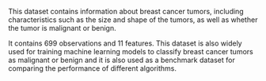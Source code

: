This dataset contains information about breast cancer tumors, including characteristics such as the size and shape of the tumors, as well as whether the tumor is malignant or benign. 

It contains 699 observations and 11 features. This dataset is also widely used for training machine learning models to classify breast cancer tumors as malignant or benign and it is also used as a benchmark dataset for comparing the performance of different algorithms.
